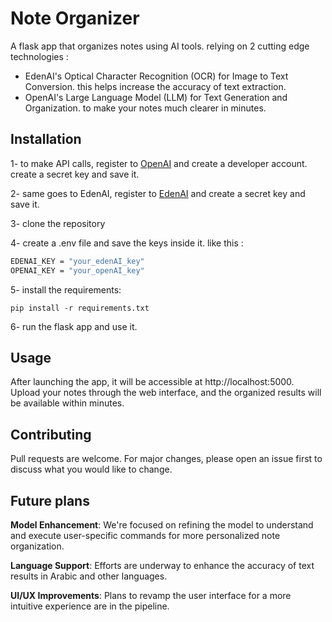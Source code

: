 # Note Organizer

A flask app that organizes notes using AI tools. relying on 2 cutting edge technologies : 
- EdenAI's Optical Character Recognition (OCR) for Image to Text Conversion. this helps increase the accuracy of text extraction.
- OpenAI's Large Language Model (LLM) for Text Generation and Organization. to make your notes much clearer in minutes.
## Installation

1- to make API calls, register to [OpenAI](https://openai.com/) and create a developer account. create a secret key and save it.

2- same goes to EdenAI, register to [EdenAI](https://www.edenai.co/) and create a secret key and save it.

3- clone the repository 

4- create a .env file and save the keys inside it. like this : 
```bash
EDENAI_KEY = "your_edenAI_key"
OPENAI_KEY = "your_openAI_key"
```

5- install the requirements:
```
pip install -r requirements.txt
```

6- run the flask app and use it.  



## Usage

After launching the app, it will be accessible at http://localhost:5000. Upload your notes through the web interface, and the organized results will be available within minutes.

## Contributing

Pull requests are welcome. For major changes, please open an issue first
to discuss what you would like to change.

## Future plans

**Model Enhancement**: We're focused on refining the model to understand and execute user-specific commands for more personalized note organization.

**Language Support**: Efforts are underway to enhance the accuracy of text results in Arabic and other languages.

**UI/UX Improvements**: Plans to revamp the user interface for a more intuitive experience are in the pipeline.

